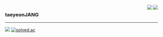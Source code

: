   <img align="right" src="https://github-readme-stats.vercel.app/api/top-langs/?username=tyjang95&theme=dracula&exclude_repo=clone-web-scrapper,clone-zoom&hide=Procfile&layout=compact&langs_count=8"/>
  
   <img align="right" src="https://github-readme-stats.vercel.app/api/top-langs/?username=taeyeonjang&theme=dracula&exclude_repo=clone-web-scrapper,clone-zoom&hide=Procfile&layout=compact&langs_count=8"/>
  
 


  ### taeyeonJANG
  ---

  <a href="https://github.com/taeyeonjang/KB_project"><img src="https://img.shields.io/badge/Github Projects-000000?style=flat-square&logo=github&logoColor=white"/></a> 
  <a href="https://solved.ac/tyjang95"><img alt="solved.ac" src="http://mazassumnida.wtf/api/mini/generate_badge?boj=tyjang95"/></a>
 
  
 
</div>





<!--
**taeyeonjang/taeyeonjang** is a ✨ _special_ ✨ repository because its `README.md` (this file) appears on your GitHub profile.

Here are some ideas to get you started:

- 🔭 I’m currently working on ...
- 🌱 I’m currently learning ...
- 👯 I’m looking to collaborate on ...
- 🤔 I’m looking for help with ...
- 💬 Ask me about ...
- 📫 How to reach me: ...
- 😄 Pronouns: ...
- ⚡ Fun fact: ...
-->
